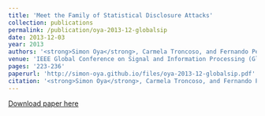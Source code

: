 ```yaml
---
title: 'Meet the Family of Statistical Disclosure Attacks'
collection: publications
permalink: /publication/oya-2013-12-globalsip
date: 2013-12-03
year: 2013
authors: '<strong>Simon Oya</strong>, Carmela Troncoso, and Fernando Pérez-González'
venue: 'IEEE Global Conference on Signal and Information Processing (GlobalSIP)'
pages: '223-236'
paperurl: 'http://simon-oya.github.io/files/oya-2013-12-globalsip.pdf'
citation: '<strong>Simon Oya</strong>, Carmela Troncoso, and Fernando Pérez-González. &quot;Meet the Family of Statistical Disclosure Attacks&quot; <i>IEEE Global Conference on Signal and Information Processing</i>. (pp. 233-236). IEEE, 2013.'
---
```


[Download paper here](http://simon-oya.github.io/files/oya-2013-12-globalsip.pdf)
